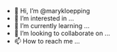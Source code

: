 - 👋 Hi, I’m @marykloepping
- 👀 I’m interested in ...
- 🌱 I’m currently learning ...
- 💞️ I’m looking to collaborate on ...
- 📫 How to reach me ...

<!---
marykloepping/marykloepping is a ✨ special ✨ repository because its `README.md` (this file) appears on your GitHub profile.
You can click the Preview link to take a look at your changes.
--->
